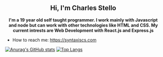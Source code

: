 <h2 align="center"> Hi, I'm Charles Stello <br/> </h2> 

**<p align="center">I'm a 19 year old self taught programmer. I work mainly with Javascript and node but can work with other technologies like HTML and CSS. My current intrests are Web Development with React.js and Express.js</p>**

* How to reach me: https://syntaxiscs.com

[![Anurag's GitHub stats](https://github-readme-stats.vercel.app/api?username=SyntaxisCS&count_private=true&show_icons=true&theme=github_dark)](https://github.com/anuraghazra/github-readme-stats)
[![Top Langs](https://github-readme-stats.vercel.app/api/top-langs/?username=SyntaxisCS&theme=github_dark&layout=compact)](https://github.com/anuraghazra/github-readme-stats)
